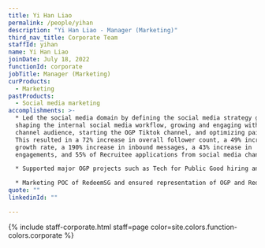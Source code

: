```yaml
---
title: Yi Han Liao
permalink: /people/yihan
description: "Yi Han Liao - Manager (Marketing)"
third_nav_title: Corporate Team
staffId: yihan
name: Yi Han Liao
joinDate: July 18, 2022
functionId: corporate
jobTitle: Manager (Marketing)
curProducts:
  - Marketing
pastProducts:
  - Social media marketing
accomplishments: >-
  * Led the social media domain by defining the social media strategy guide,
  shaping the internal social media workflow, growing and engaging with the
  channel audience, starting the OGP Tiktok channel, and optimizing paid ads.
  This resulted in a 72% increase in overall follower count, a 49% increase in
  growth rate, a 190% increase in inbound messages, a 43% increase in
  engagements, and 55% of Recruitee applications from social media channels

  * Supported major OGP projects such as Tech for Public Good hiring and Hack for Public Good by creating hiring content, running highly customized targeted ads, and promoting demo day livestream to the general public. Social media contributed to 56% of the tech hiring microsite traffic and 40% of the interest form submissions. Social media also contributed to 51% of the demo day interest form traffic, while 20% of the sign-ups were from the general public

  * Marketing POC of RedeemSG and ensured representation of OGP and RedeemSG on CDC materials, increased awareness of Redeem and association with OGP through social media, and strategized a marketing plan for future growth of RedeemSG. This helped increase OGP’s credibility among the general public as the team behind the successful CDC campaign
quote: ""
linkedinId: ""

---
```


{% include staff-corporate.html staff=page color=site.colors.function-colors.corporate %}
